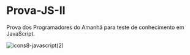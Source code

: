 # Prova-JS-II

Prova dos Programadores do Amanhã para teste de conhecimento em JavaScript.


![icons8-javascript(2)](https://user-images.githubusercontent.com/101596991/197262370-8d2338dc-6e54-4b01-a3b4-cec2d7256ae2.gif)
